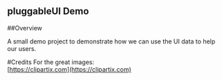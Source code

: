 pluggableUI Demo
------------------

##Overview

A small demo project to demonstrate how we can use the UI data to help our users.
 
 
 
#Credits
For the great images:  
[https://clipartix.com](https://clipartix.com)